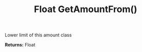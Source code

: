 ﻿---
uid: crmscript_ref_NSAmountClassEntity_GetAmountFrom
title: Float GetAmountFrom()
intellisense: NSAmountClassEntity.GetAmountFrom
keywords: NSAmountClassEntity, GetAmountFrom
so.topic: reference
---

Lower limit of this amount class

**Returns:** Float


